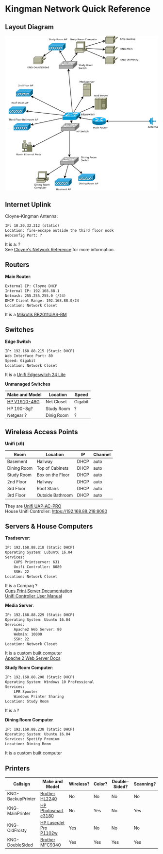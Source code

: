 # Kingman Network Quick Reference

## Layout Diagram

![Network Layout](https://raw.githubusercontent.com/kngnm/network/master/layout.png)

## Internet Uplink

Cloyne-Kingman Antenna:

	IP: 10.20.32.212 (static)
	Location: fire-escape outside the third floor nook
    Webconfig Port: ?
    
It is a: ?  
See [Cloyne's Network Reference](https://github.com/cloyne/network/) for more information.

## Routers

__Main Router__:

	External IP: Cloyne DHCP
    Internal IP: 192.168.88.1
    Netmask: 255.255.255.0 (/24)
    DHCP Client Range: 192.168.88.0/24
    Location: Network Closet
    
It is a [	Mikrotik RB2011UiAS-RM](https://mikrotik.com/product/RB2011UiAS-RM)

## Switches

__Edge Switch__

	IP: 192.168.88.215 (Static DHCP)
    Web Interface Port: 80
    Speed: Gigabit
    Location: Network Closet
    
It is a [Unifi Edgeswitch 24 Lite](https://dl.ubnt.com/datasheets/edgemax/EdgeSwitch_Lite_DS.pdf)

__Unmanaged Switches__

| Make and Model | Location | Speed |
|----------------|----------|-------|
| [HP V1910-48G](http://www.fiberopticshare.com/hp-v1910-48g-je009a-switch-solution.html) | Net Closet | Gigabit |
| HP 190-8g? | Study Room | ? |
| Netgear ? | Dinig Room | ? |

## Wireless Access Points

__Unifi (x6)__

| Room        | Location        | IP   | Channel |  
|-------------|-----------------|------|------|
| Basement    | Hallway         | DHCP | auto |
| Dining Room | Top of Cabinets | DHCP | auto |
| Study Room  | Box on the Floor| DHCP | auto |
| 2nd Floor   | Hallway         | DHCP | auto |
| 3rd Floor   | Roof Stairs     | DHCP | auto |
| 3rd Floor   | Outside Bathroom| DHCP | auto |

They are [Unifi UAP-AC-PRO](https://dl.ubnt.com/datasheets/unifi/UniFi_AC_APs_DS.pdf)  
House Unifi Controller: https://192.168.88.218:8080

## Servers & House Computers

__Toadserver__:

	IP: 192.168.88.218 (Static DHCP)
    Operating System: Lubuntu 16.04
    Services:
    	CUPS Printserver: 631
        Unifi Controller: 8080
        SSH: 22
    Location: Network Closet
 It is a Compaq ?  
 [Cups Print Server Documentation](https://help.ubuntu.com/lts/serverguide/cups.html.en)  
 [Unifi Controller User Manual](https://dl.ubnt.com/guides/UniFi/UniFi_Controller_V5_UG.pdf)
 
 __Media Server__:
 
 	IP: 192.168.88.229 (Static DHCP)
    Operating System: Ubuntu 16.04
    Services:
    	Apache2 Web Server: 80
        Webmin: 10000
        SSH: 22
    Location: Network Closet

It is a custom built computer  
[Apache 2 Web Server Docs](https://httpd.apache.org/docs/2.4/)

__Study Room Computer__:

	IP: 192.168.88.208 (Static DHCP)
    Operating System: Windows 10 Professional
    Services:
    	LPR Spooler
        Windows Printer Sharing
    Location: Study Room
    
It is a ?

__Dining Room Computer__

	IP: 192.168.88.238 (Static DHCP)
    Operating System: Ubuntu 16.04
    Services: Spotify Premium
    Location: Dining Room

It is a custom built computer

## Printers

| Callsign | Make and Model | Wireless? | Color? | Double-Sided? | Scanning? |
|----------|----------------|-----------|--------|---------------|-----------|
| KNG-BackupPrinter | [Brother HL2240](http://download.brother.com/welcome/doc002837/cv_hl2240d_usaeng_usr_c.pdf) | No | No | No | No|
| KNG-MainPrinter | [HP Photosmart c3180](http://www.hp.com/ctg/Manual/c00694908.pdf) | No | Yes | No | Yes |
| KNG-OldFrosty | [HP LaserJet Pro P1102w](http://h10032.www1.hp.com/ctg/Manual/c04697535) | Yes | No | No | No |
| KNG-DoubleSided | [Brother MFC9340](http://download.brother.com/welcome/doc003075/cv_mfc9130cw_use_ausr.pdf) | Yes | Yes | Yes | Yes |
